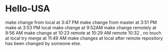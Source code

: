 # Hello-USA
make change from local at 3:47 PM
make change from master at 3:51 PM
make at 3:53 PM local
make change at 9:52AM
make change remotely at 9:56 AM
make change at 10:23
remote at 10:29 AM
remote 10:32 , no touch at local
try merge at 11:49 AM
make changes at local after remote repository has been changed by someone else.